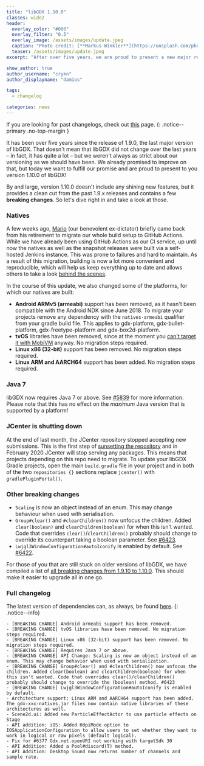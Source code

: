 ```yaml
---
title: "libGDX 1.10.0"
classes: wide2
header:
  overlay_color: "#000"
  overlay_filter: "0.5"
  overlay_image: /assets/images/update.jpeg
  caption: "Photo credit: [**Markus Winkler**](https://unsplash.com/photos/cxoR55-bels)"
  teaser: /assets/images/update.jpeg
excerpt: "After over five years, we are proud to present a new major release of libGDX: version 1.10.0!"

show_author: true
author_username: "crykn"
author_displayname: "damios"

tags:
  - changelog

categories: news
---
```

If you are looking for past changelogs, check out [this](/news/changelog/) page.
{: .notice--primary .no-top-margin }

It has been over five years since the release of 1.9.0, the last major version of libGDX. That doesn't mean that libGDX did not change over the last years – in fact, it has quite a lot – but we weren't always as strict about our versioning as we should have been. We already promised to improve on that, but today we want to fulfill our promise and are proud to present to you version 1.10.0 of libGDX!

By and large, version 1.10.0 doesn't include any shining new features, but it provides a clean cut from the past 1.9.x releases and contains a few **breaking changes**. So let's dive right in and take a look at those.

### Natives
A few weeks ago, [Mario](https://twitter.com/badlogicgames) (our benevolent ex-dictator) briefly came back from his retirement to migrate our whole build setup to GitHub Actions. While we have already been using GitHub Actions as our CI service, up until now the natives as well as the snapshot releases were built via a self-hosted Jenkins instance. This was prone to failures and hard to maintain. As a result of this migration, building is now a lot more convenient and reproducible, which will help us keep everything up to date and allows others to take a look [behind the scenes](https://github.com/libgdx/libgdx/blob/master/.github/workflows/build-snapshot.yml).

In the course of this update, we also changed some of the platforms, for which our natives are built:

- **Android ARMv5 (armeabi)** support has been removed, as it hasn't been compatible with the Android NDK since June 2018. To migrate your projects remove any dependency with the `natives-armeabi` qualifier from your gradle build file. This applies to gdx-platform, gdx-bullet-platform, gdx-freetype-platform and gdx-box2d-platform.
- **tvOS** libraries have been removed, since at the moment you [can't target it with MobiVM](https://github.com/MobiVM/robovm/issues/181) anyway. No migration steps required.
- **Linux x86 (32-bit)** support has been removed. No migration steps required.
- **Linux ARM and AARCH64** support has been added. No migration steps required.

### Java 7
libGDX now requires Java 7 or above. See [#5839](https://github.com/libgdx/libgdx/pull/5839) for more information. Please note that this has no effect on the _maximum_ Java version that is supported by a platform!

### JCenter is shutting down
At the end of last month, the JCenter repository stopped accepting new submissions. This is the first step of [sunsetting the repository](ttps://jfrog.com/blog/into-the-sunset-bintray-jcenter-gocenter-and-chartcenter/) and in February 2020 JCenter will stop serving any packages. This means that projects depending on this repo need to migrate. To update your libGDX Gradle projects, open the main `build.gradle` file in your project and in both of the two `repositories {}` sections replace `jcenter()` with `gradlePluginPortal()`.

### Other breaking changes
- `Scaling` is now an object instead of an enum. This may change behaviour when used with serialisation.
- `Group#clear()` and `#clearChildren()` now unfocus the children. Added `clear(boolean)` and `clearChildren(boolean)` for when this isn't wanted. Code that overrides `clear()`/`clearChildren()` probably should change to override its counterpart taking a boolean parameter. See [#6423](https://github.com/libgdx/libgdx/pull/6423).
- `Lwjgl3WindowConfiguration#autoIconify` is enabled by default. See [#6422](https://github.com/libgdx/libgdx/pull/6422).


For those of you that are still stuck on older versions of libGDX, we have compiled a list of [all breaking changes from 1.9.10 to 1.10.0](/news/2021/04/the-ultimate-migration-guide). This should make it easier to upgrade all in one go.


### Full changelog
The latest version of dependencies can, as always, be found [here](/dev/versions/).
{: .notice--info}
```
- [BREAKING CHANGE] Android armeabi support has been removed.
- [BREAKING CHANGE] tvOS libraries have been removed. No migration steps required.
- [BREAKING CHANGE] Linux x86 (32-bit) support has been removed. No migration steps required.
- [BREAKING CHANGE] Requires Java 7 or above.
- [BREAKING CHANGE] API Change: Scaling is now an object instead of an enum. This may change behavior when used with serialization.
- [BREAKING CHANGE] Group#clear() and #clearChildren() now unfocus the children. Added clear(boolean) and clearChildren(boolean) for when this isn't wanted. Code that overrides clear()/clearChildren() probably should change to override the (boolean) method. #6423
- [BREAKING CHANGE] Lwjgl3WindowConfiguration#autoIconify is enabled by default.
- Architecture support: Linux ARM and AARCH64 support has been added. The gdx-xxx-natives.jar files now contain native libraries of these architectures as well.
- Scene2d.ui: Added new ParticleEffectActor to use particle effects on Stage
- API addition: iOS: Added HdpiMode option to IOSApplicationConfiguration to allow users to set whether they want to work in logical or raw pixels (default logical).
- Fix for #6377 Gdx.net.openURI not working with targetSdk 30
- API Addition: Added a Pool#discard(T) method.
- API Addition: Desktop Sound now returns number of channels and sample rate.
```
